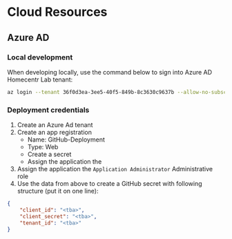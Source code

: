 # Cloud Resources

## Azure AD

### Local development
When developing locally, use the command below to sign into Azure AD Homecentr Lab tenant:
```bash
az login --tenant 36f0d3ea-3ee5-40f5-849b-8c3630c9637b --allow-no-subscriptions
```

### Deployment credentials
1. Create an Azure Ad tenant
1. Create an app registration
   - Name: GitHub-Deployment
   - Type: Web
   - Create a secret
   - Assign the application the
1. Assign the application the `Application Administrator` Administrative role
1. Use the data from above to create a GitHub secret with following structure (put it on one line):
```json
{
    "client_id": "<tba>",
    "client_secret": "<tba>",
    "tenant_id": "<tba>"
}
```